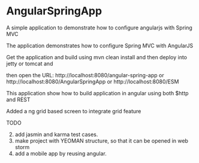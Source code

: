 AngularSpringApp
================

A simple application to demonstrate how to configure angularjs with Spring MVC

The application demonstrates how to configure Spring MVC with AngularJS

Get the application and build using mvn clean install and then deploy into jetty or tomcat and

then open the URL: http://localhost:8080/angular-spring-app  or http://localhost:8080/AngularSpringApp or  http://localhost:8080/ESM

This application show how to build application in angular using both $http and REST

Added a ng grid based screen to integrate grid feature

TODO

2. add jasmin and karma test cases. 
3. make project with YEOMAN structure, so that it can be opened in web storm
4. add a mobile app by reusing angular. 
